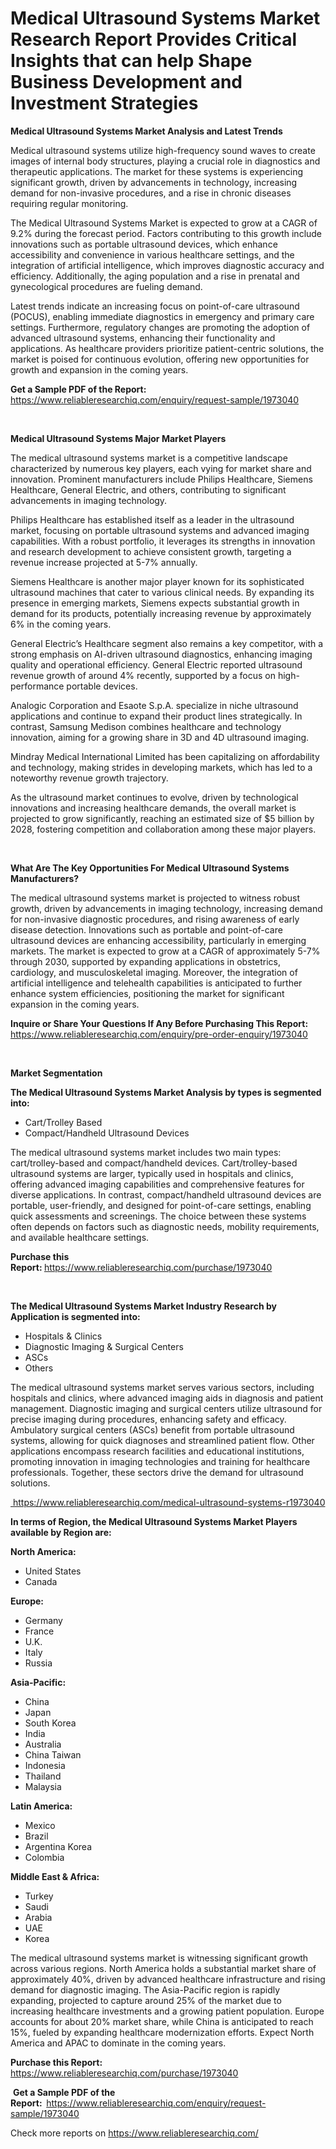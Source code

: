<p><h1>Medical Ultrasound Systems Market Research Report Provides Critical Insights that can help Shape Business Development and Investment Strategies</h1></p><p><strong>Medical Ultrasound Systems Market Analysis and Latest Trends</strong></p>
<p><p>Medical ultrasound systems utilize high-frequency sound waves to create images of internal body structures, playing a crucial role in diagnostics and therapeutic applications. The market for these systems is experiencing significant growth, driven by advancements in technology, increasing demand for non-invasive procedures, and a rise in chronic diseases requiring regular monitoring.</p><p>The Medical Ultrasound Systems Market is expected to grow at a CAGR of 9.2% during the forecast period. Factors contributing to this growth include innovations such as portable ultrasound devices, which enhance accessibility and convenience in various healthcare settings, and the integration of artificial intelligence, which improves diagnostic accuracy and efficiency. Additionally, the aging population and a rise in prenatal and gynecological procedures are fueling demand.</p><p>Latest trends indicate an increasing focus on point-of-care ultrasound (POCUS), enabling immediate diagnostics in emergency and primary care settings. Furthermore, regulatory changes are promoting the adoption of advanced ultrasound systems, enhancing their functionality and applications. As healthcare providers prioritize patient-centric solutions, the market is poised for continuous evolution, offering new opportunities for growth and expansion in the coming years.</p></p>
<p><strong>Get a Sample PDF of the Report:&nbsp;</strong> <a href="https://www.reliableresearchiq.com/enquiry/request-sample/1973040?utm_campaign=3074&utm_medium=2&utm_source=Github&utm_content=ia&utm_term=04032025&utm_id=medical-ultrasound-systems">https://www.reliableresearchiq.com/enquiry/request-sample/1973040</a></p>
<p>&nbsp;</p>
<p><strong>Medical Ultrasound Systems Major Market Players</strong></p>
<p><p>The medical ultrasound systems market is a competitive landscape characterized by numerous key players, each vying for market share and innovation. Prominent manufacturers include Philips Healthcare, Siemens Healthcare, General Electric, and others, contributing to significant advancements in imaging technology.</p><p>Philips Healthcare has established itself as a leader in the ultrasound market, focusing on portable ultrasound systems and advanced imaging capabilities. With a robust portfolio, it leverages its strengths in innovation and research development to achieve consistent growth, targeting a revenue increase projected at 5-7% annually.</p><p>Siemens Healthcare is another major player known for its sophisticated ultrasound machines that cater to various clinical needs. By expanding its presence in emerging markets, Siemens expects substantial growth in demand for its products, potentially increasing revenue by approximately 6% in the coming years.</p><p>General Electric’s Healthcare segment also remains a key competitor, with a strong emphasis on AI-driven ultrasound diagnostics, enhancing imaging quality and operational efficiency. General Electric reported ultrasound revenue growth of around 4% recently, supported by a focus on high-performance portable devices.</p><p>Analogic Corporation and Esaote S.p.A. specialize in niche ultrasound applications and continue to expand their product lines strategically. In contrast, Samsung Medison combines healthcare and technology innovation, aiming for a growing share in 3D and 4D ultrasound imaging.</p><p>Mindray Medical International Limited has been capitalizing on affordability and technology, making strides in developing markets, which has led to a noteworthy revenue growth trajectory.</p><p>As the ultrasound market continues to evolve, driven by technological innovations and increasing healthcare demands, the overall market is projected to grow significantly, reaching an estimated size of $5 billion by 2028, fostering competition and collaboration among these major players.</p></p>
<p>&nbsp;</p>
<p><strong>What Are The Key Opportunities For Medical Ultrasound Systems Manufacturers?</strong></p>
<p><p>The medical ultrasound systems market is projected to witness robust growth, driven by advancements in imaging technology, increasing demand for non-invasive diagnostic procedures, and rising awareness of early disease detection. Innovations such as portable and point-of-care ultrasound devices are enhancing accessibility, particularly in emerging markets. The market is expected to grow at a CAGR of approximately 5-7% through 2030, supported by expanding applications in obstetrics, cardiology, and musculoskeletal imaging. Moreover, the integration of artificial intelligence and telehealth capabilities is anticipated to further enhance system efficiencies, positioning the market for significant expansion in the coming years.</p></p>
<p><strong>Inquire or Share Your Questions If Any Before Purchasing This Report:</strong> <a href="https://www.reliableresearchiq.com/enquiry/pre-order-enquiry/1973040?utm_campaign=3074&utm_medium=2&utm_source=Github&utm_content=ia&utm_term=04032025&utm_id=medical-ultrasound-systems">https://www.reliableresearchiq.com/enquiry/pre-order-enquiry/1973040</a></p>
<p>&nbsp;</p>
<p><strong>Market Segmentation</strong></p>
<p><strong>The Medical Ultrasound Systems Market Analysis by types is segmented into:</strong></p>
<p><ul><li>Cart/Trolley Based</li><li>Compact/Handheld Ultrasound Devices</li></ul></p>
<p><p>The medical ultrasound systems market includes two main types: cart/trolley-based and compact/handheld devices. Cart/trolley-based ultrasound systems are larger, typically used in hospitals and clinics, offering advanced imaging capabilities and comprehensive features for diverse applications. In contrast, compact/handheld ultrasound devices are portable, user-friendly, and designed for point-of-care settings, enabling quick assessments and screenings. The choice between these systems often depends on factors such as diagnostic needs, mobility requirements, and available healthcare settings.</p></p>
<p><strong>Purchase this Report:&nbsp;</strong><a href="https://www.reliableresearchiq.com/purchase/1973040?utm_campaign=3074&utm_medium=2&utm_source=Github&utm_content=ia&utm_term=04032025&utm_id=medical-ultrasound-systems">https://www.reliableresearchiq.com/purchase/1973040</a></p>
<p>&nbsp;</p>
<p><strong>The Medical Ultrasound Systems Market Industry Research by Application is segmented into:</strong></p>
<p><ul><li>Hospitals & Clinics</li><li>Diagnostic Imaging & Surgical Centers</li><li>ASCs</li><li>Others</li></ul></p>
<p><p>The medical ultrasound systems market serves various sectors, including hospitals and clinics, where advanced imaging aids in diagnosis and patient management. Diagnostic imaging and surgical centers utilize ultrasound for precise imaging during procedures, enhancing safety and efficacy. Ambulatory surgical centers (ASCs) benefit from portable ultrasound systems, allowing for quick diagnoses and streamlined patient flow. Other applications encompass research facilities and educational institutions, promoting innovation in imaging technologies and training for healthcare professionals. Together, these sectors drive the demand for ultrasound solutions.</p></p>
<p><a href="https://www.reliableresearchiq.com/medical-ultrasound-systems-r1973040?utm_campaign=3074&utm_medium=2&utm_source=Github&utm_content=ia&utm_term=04032025&utm_id=medical-ultrasound-systems">&nbsp;https://www.reliableresearchiq.com/medical-ultrasound-systems-r1973040</a></p>
<p><strong>In terms of Region, the Medical Ultrasound Systems Market Players available by Region are:</strong></p>
<p>
    <p> <strong> North America: </strong>
        <ul>
            <li>United States</li>
            <li>Canada</li>
        </ul>
        </p> 
    <p> <strong> Europe: </strong>
        <ul>
            <li>Germany</li>
            <li>France</li>
            <li>U.K.</li>
            <li>Italy</li>
            <li>Russia</li>
        </ul>
        </p> 
    <p> <strong> Asia-Pacific: </strong>
        <ul>
            <li>China</li>
            <li>Japan</li>
            <li>South Korea</li>
            <li>India</li>
            <li>Australia</li>
            <li>China Taiwan</li>
            <li>Indonesia</li>
            <li>Thailand</li>
            <li>Malaysia</li>
        </ul>
        </p> 
    <p> <strong> Latin America: </strong>
        <ul>
            <li>Mexico</li>
            <li>Brazil</li>
            <li>Argentina Korea</li>
            <li>Colombia</li>
        </ul>
        </p> 
    <p> <strong> Middle East & Africa: </strong>
        <ul>
            <li>Turkey</li>
            <li>Saudi</li>
            <li>Arabia</li>
            <li>UAE</li>
            <li>Korea</li>
        </ul>
    </p>
    </p>
<p><p>The medical ultrasound systems market is witnessing significant growth across various regions. North America holds a substantial market share of approximately 40%, driven by advanced healthcare infrastructure and rising demand for diagnostic imaging. The Asia-Pacific region is rapidly expanding, projected to capture around 25% of the market due to increasing healthcare investments and a growing patient population. Europe accounts for about 20% market share, while China is anticipated to reach 15%, fueled by expanding healthcare modernization efforts. Expect North America and APAC to dominate in the coming years.</p></p>
<p><strong>Purchase this Report: </strong><a href="https://www.reliableresearchiq.com/purchase/1973040?utm_campaign=3074&utm_medium=2&utm_source=Github&utm_content=ia&utm_term=04032025&utm_id=medical-ultrasound-systems">https://www.reliableresearchiq.com/purchase/1973040</a></p>
<p>&nbsp;<strong>Get a Sample PDF of the Report:&nbsp;&nbsp;</strong><a href="https://www.reliableresearchiq.com/enquiry/request-sample/1973040?utm_campaign=3074&utm_medium=2&utm_source=Github&utm_content=ia&utm_term=04032025&utm_id=medical-ultrasound-systems">https://www.reliableresearchiq.com/enquiry/request-sample/1973040</a></p>
<p><strong></strong></p>
<p>Check more reports on <a href="https://www.reliableresearchiq.com/?utm_campaign=3074&utm_medium=2&utm_source=Github&utm_content=ia&utm_term=04032025&utm_id=medical-ultrasound-systems">https://www.reliableresearchiq.com/</a></p>